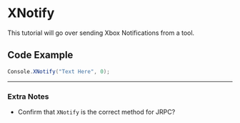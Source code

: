 # XNotify
This tutorial will go over sending Xbox Notifications from a tool.

## Code Example
```csharp
Console.XNotify("Text Here", 0);
```

---
### Extra Notes
- Confirm that `XNotify` is the correct method for JRPC?